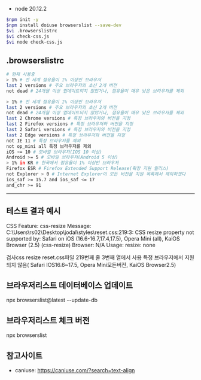 - node 20.12.2

```bash
$npm init -y
$npm install doiuse browserslist --save-dev
$vi .browserslistrc
$vi check-css.js
$vi node check-css.js
```

## .browserslistrc

```bash
# 현재 사용중
> 1% # 전 세계 점유율이 1% 이상인 브라우저
last 2 versions # 주요 브라우저의 초신 2개 버전
not dead # 24개월 이상 업데이트되지 않았거나, 점유율이 매우 낮은 브라우저를 제외
```

```bash
> 1% # 전 세계 점유율이 1% 이상인 브라우저
last 2 versions # 주요 브라우저의 초신 2개 버전
not dead # 24개월 이상 업데이트되지 않았거나, 점유율이 매우 낮은 브라우저를 제외
last 2 Chrome versions # 특정 브라우저와 버전을 지정
last 2 Firefox versions # 특정 브라우저와 버전을 지정
last 2 Safari versions # 특정 브라우저와 버전을 지정
last 2 Edge versions # 특정 브라우저와 버전을 지정
not IE 11 # 특정 브라우저를 제외
not op_mini all 특정 브라우저를 제외
iOS >= 10 # 모바일 브라우저(IOS 10 이상)
Android >= 5 # 모바일 브라우저(Android 5 이상)
> 1% in KR # 한국에서 점유율이 1% 이상인 브라우저
Firefox ESR # Firefox Extended Support Release(확장 지원 릴리스)
not Explorer > 0 # Internet Explorer이 모든 버전을 지원 목록에서 제외하겠다
ios_saf >= 15.7 and ios_saf <= 17
and_chr >= 91
```

---

## 테스트 결과 예시

CSS Feature: css-resize
Message: C:\Users\rs02\Desktop\jodal\styles\reset.css:219:3: CSS resize property not supported by: Safari on iOS (16.6-16.7,17.4,17.5), Opera Mini (all), KaiOS Browser (2.5) (css-resize)
Browser: N/A
Usage: resize: none

검사css resize
reset.css파일 219번째 줄 3번째 열에서 사용
특정 브라우저에서 지원되지 않음( Safari IOS16.6~17.5, Opera Mini모든버전, KaiOS Browser2.5)

## 브라우저리스트 데이터베이스 업데이트

npx browserslist@latest --update-db

## 브라우저리스트 체크 버전

npx browserslist

## 참고사이트

- caniuse: https://caniuse.com/?search=text-align
